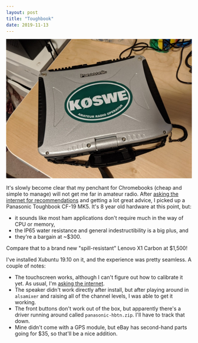 ```yaml
---
layout: post
title: "Toughbook"
date: 2019-11-13
---
```


![Panasonic Toughbook CF-19](/assets/2019-11-13-cf19.jpg)

It's slowly become clear that my penchant for Chromebooks (cheap and simple to manage) will not get
me far in amateur radio. After
[asking the internet for recommendations](https://www.reddit.com/r/amateurradio/comments/drmfhh/advice_for_a_hamfriendly_laptop/)
and getting a lot great advice, I picked up a Panasonic Toughbook CF-19 MK5. It's 8 year old
hardware at this point, but:

- it sounds like most ham applications don't require much in the way of CPU or memory,
- the IP65 water resistance and general indestructibility is a big plus, and
- they're a bargain at ~$300.

Compare that to a brand new "spill-resistant" Lenovo X1 Carbon at $1,500!

I've installed Xubuntu 19.10 on it, and the experience was pretty seamless. A couple of notes:

- The touchscreen works, although I can't figure out how to calibrate it yet. As usual, I'm
  [asking the internet](https://askubuntu.com/q/1188624/129686).
- The speaker didn't work directly after install, but after playing around in `alsamixer` and
  raising all of the channel levels, I was able to get it working.
- The front buttons don't work out of the box, but apparently there's a driver running around called
  `panasonic-hbtn.zip`. I'll have to track that down.
- Mine didn't come with a GPS module, but eBay has second-hand parts going for $35, so that'll be a
  nice addition.
